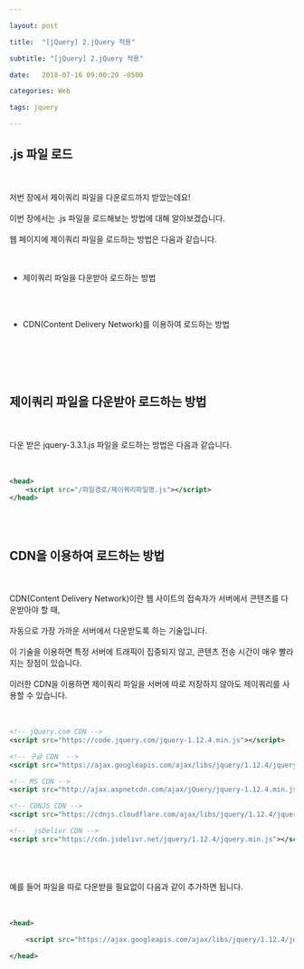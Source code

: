 ```yaml
---

layout: post

title:  "[jQuery] 2.jQuery 적용"

subtitle: "[jQuery] 2.jQuery 적용"

date:   2018-07-16 09:00:20 -0500

categories: Web

tags: jquery

---
```


## .js 파일 로드

<br>
<br>
저번 장에서 제이쿼리 파일을 다운로드까지 받았는데요!
<br>
<br>
이번 장에서는 .js 파일을 로드해보는 방법에 대해 알아보겠습니다.
<br>
<br>
웹 페이지에 제이쿼리 파일을 로드하는 방법은 다음과 같습니다.
<br>
<br>
<br>

- 제이쿼리 파일을 다운받아 로드하는 방법

<br>
<br>

- CDN(Content Delivery Network)를 이용하여 로드하는 방법

<br>
<br>
<br>
<br>

## 제이쿼리 파일을 다운받아 로드하는 방법

<br>
<br>
다운 받은 jquery-3.3.1.js 파일을 로드하는 방법은 다음과 같습니다.
<br>
<br>
<br>

```xml
<head>
	<script src="/파일경로/제이쿼리파일명.js"></script>
</head>
```

<br>
<br>

## CDN을 이용하여 로드하는 방법

<br>
<br>
CDN(Content Delivery Network)이란 웹 사이트의 접속자가 서버에서 콘텐츠를 다운받아야 할 때, 
<br>
<br>
자동으로 가장 가까운 서버에서 다운받도록 하는 기술입니다.
<br>
<br>
이 기술을 이용하면 특정 서버에 트래픽이 집중되지 않고, 콘텐츠 전송 시간이 매우 빨라지는 장점이 있습니다.
<br>
<br>
이러한 CDN을 이용하면 제이쿼리 파일을 서버에 따로 저장하지 않아도 제이쿼리를 사용할 수 있습니다.
<br>
<br>
<br>

```xml
<!-- jQuery.com CDN -->
<script src="https://code.jquery.com/jquery-1.12.4.min.js"></script>

<!-- 구글 CDN  -->
<script src="https://ajax.googleapis.com/ajax/libs/jquery/1.12.4/jquery.min.js"></script>

<!-- MS CDN -->
<script src="http://ajax.aspnetcdn.com/ajax/jQuery/jquery-1.12.4.min.js"></script>

<!-- CDNJS CDN -->
<script src="https://cdnjs.cloudflare.com/ajax/libs/jquery/1.12.4/jquery.min.js"></script>

<!--  jsDelivr CDN -->
<script src="https://cdn.jsdelivr.net/jquery/1.12.4/jquery.min.js"></script>
```

<br>
<br>
<br>
예를 들어 파일을 따로 다운받을 필요없이 다음과 같이 추가하면 됩니다.
<br>
<br>
<br>

```xml
<head>

    <script src="https://ajax.googleapis.com/ajax/libs/jquery/1.12.4/jquery.min.js"></script>

</head>
```

<br>
<br>

